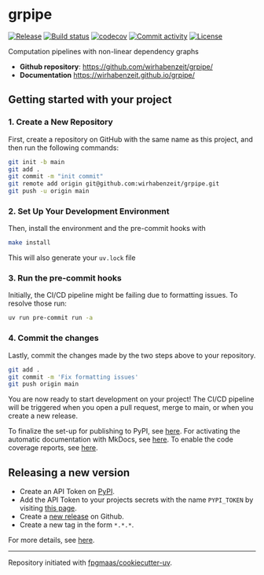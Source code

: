 # grpipe

[![Release](https://img.shields.io/github/v/release/wirhabenzeit/grpipe)](https://img.shields.io/github/v/release/wirhabenzeit/grpipe)
[![Build status](https://img.shields.io/github/actions/workflow/status/wirhabenzeit/grpipe/main.yml?branch=main)](https://github.com/wirhabenzeit/grpipe/actions/workflows/main.yml?query=branch%3Amain)
[![codecov](https://codecov.io/gh/wirhabenzeit/grpipe/branch/main/graph/badge.svg)](https://codecov.io/gh/wirhabenzeit/grpipe)
[![Commit activity](https://img.shields.io/github/commit-activity/m/wirhabenzeit/grpipe)](https://img.shields.io/github/commit-activity/m/wirhabenzeit/grpipe)
[![License](https://img.shields.io/github/license/wirhabenzeit/grpipe)](https://img.shields.io/github/license/wirhabenzeit/grpipe)

Computation pipelines with non-linear dependency graphs

- **Github repository**: <https://github.com/wirhabenzeit/grpipe/>
- **Documentation** <https://wirhabenzeit.github.io/grpipe/>

## Getting started with your project

### 1. Create a New Repository

First, create a repository on GitHub with the same name as this project, and then run the following commands:

```bash
git init -b main
git add .
git commit -m "init commit"
git remote add origin git@github.com:wirhabenzeit/grpipe.git
git push -u origin main
```

### 2. Set Up Your Development Environment

Then, install the environment and the pre-commit hooks with

```bash
make install
```

This will also generate your `uv.lock` file

### 3. Run the pre-commit hooks

Initially, the CI/CD pipeline might be failing due to formatting issues. To resolve those run:

```bash
uv run pre-commit run -a
```

### 4. Commit the changes

Lastly, commit the changes made by the two steps above to your repository.

```bash
git add .
git commit -m 'Fix formatting issues'
git push origin main
```

You are now ready to start development on your project!
The CI/CD pipeline will be triggered when you open a pull request, merge to main, or when you create a new release.

To finalize the set-up for publishing to PyPI, see [here](https://fpgmaas.github.io/cookiecutter-uv/features/publishing/#set-up-for-pypi).
For activating the automatic documentation with MkDocs, see [here](https://fpgmaas.github.io/cookiecutter-uv/features/mkdocs/#enabling-the-documentation-on-github).
To enable the code coverage reports, see [here](https://fpgmaas.github.io/cookiecutter-uv/features/codecov/).

## Releasing a new version

- Create an API Token on [PyPI](https://pypi.org/).
- Add the API Token to your projects secrets with the name `PYPI_TOKEN` by visiting [this page](https://github.com/wirhabenzeit/grpipe/settings/secrets/actions/new).
- Create a [new release](https://github.com/wirhabenzeit/grpipe/releases/new) on Github.
- Create a new tag in the form `*.*.*`.

For more details, see [here](https://fpgmaas.github.io/cookiecutter-uv/features/cicd/#how-to-trigger-a-release).

---

Repository initiated with [fpgmaas/cookiecutter-uv](https://github.com/fpgmaas/cookiecutter-uv).

